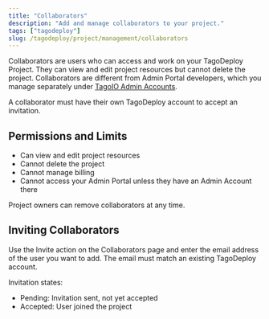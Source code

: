 ```yaml
---
title: "Collaborators"
description: "Add and manage collaborators to your project."
tags: ["tagodeploy"]
slug: /tagodeploy/project/management/collaborators
---
```


Collaborators are users who can access and work on your TagoDeploy Project. They
can view and edit project resources but cannot delete the project. Collaborators
are different from Admin Portal developers, which you manage separately under
[TagoIO Admin Accounts](/tagodeploy/project/configuration/accounts.md).

A collaborator must have their own TagoDeploy account to accept an invitation.

## Permissions and Limits

- Can view and edit project resources
- Cannot delete the project
- Cannot manage billing
- Cannot access your Admin Portal unless they have an Admin Account there

Project owners can remove collaborators at any time.

## Inviting Collaborators

Use the Invite action on the Collaborators page and enter the email address of
the user you want to add. The email must match an existing TagoDeploy account.

Invitation states:

- Pending: Invitation sent, not yet accepted
- Accepted: User joined the project
